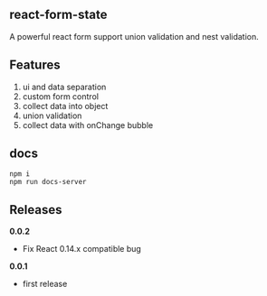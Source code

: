 ## react-form-state

A powerful react form support union validation and nest validation.

## Features

1. ui and data separation
2. custom form control
3. collect data into object
4. union validation
5. collect data with onChange bubble


## docs

    npm i
    npm run docs-server

## Releases

**0.0.2**

- Fix React 0.14.x compatible bug

**0.0.1**

- first release
